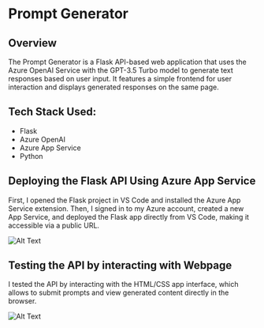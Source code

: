 # Prompt Generator

## Overview

The Prompt Generator is a Flask API-based web application that uses the Azure OpenAI Service with the GPT-3.5 Turbo model to generate text responses based on user input. It features a simple frontend for user interaction and displays generated responses on the same page.

## Tech Stack Used:
- Flask
- Azure OpenAI
- Azure App Service
- Python

## Deploying the Flask API Using Azure App Service

First, I opened the Flask project in VS Code and installed the Azure App Service extension. Then, I signed in to my Azure account, created a new App Service, and deployed the Flask app directly from VS Code, making it accessible via a public URL.

![Alt Text](/Images/deployment.jpg)

## Testing the API by interacting with Webpage
I tested the API by interacting with the HTML/CSS app interface, which allows to submit prompts and view generated content directly in the browser.

![Alt Text](/Images/webapp.jpg)
